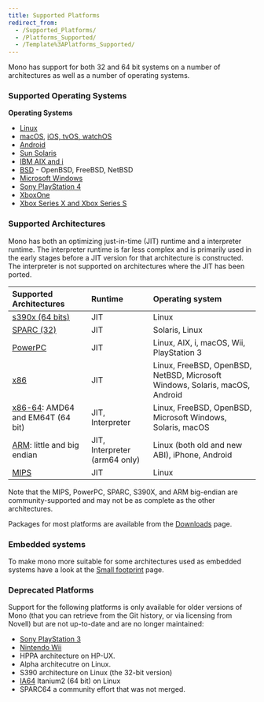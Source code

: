 ```yaml
---
title: Supported Platforms
redirect_from:
  - /Supported_Platforms/
  - /Platforms_Supported/
  - /Template%3APlatforms_Supported/
---
```


Mono has support for both 32 and 64 bit systems on a number of architectures as well as a number of operating systems.

### Supported Operating Systems

**Operating Systems**

-   [Linux](/docs/about-mono/supported-platforms/linux/)
-   [macOS](/docs/about-mono/supported-platforms/macos/), [iOS, tvOS, watchOS](/docs/about-mono/supported-platforms/apple/)
-   [Android](/docs/about-mono/supported-platforms/android/)
-   [Sun Solaris](/docs/about-mono/supported-platforms/solaris/)
-   [IBM AIX and i](/docs/about-mono/supported-platforms/aix/)
-   [BSD](/docs/about-mono/supported-platforms/bsd/) - OpenBSD, FreeBSD, NetBSD
-   [Microsoft Windows](/docs/getting-started/install/windows/)
-   [Sony PlayStation 4](/docs/about-mono/supported-platforms/playstation4/)
-   [XboxOne](/docs/about-mono/supported-platforms/xbox-one/)
-   [Xbox Series X and Xbox Series S](/docs/about-mono/supported-platforms/xbox-series-x-s/)

### Supported Architectures

Mono has both an optimizing just-in-time (JIT) runtime and a interpreter runtime. The interpreter runtime is far less complex and is primarily used in the early stages before a JIT version for that architecture is constructed. The interpreter is not supported on architectures where the JIT has been ported.

|Supported Architectures|Runtime|Operating system|
|:----------------------|:------|:---------------|
|[s390x (64 bits)](/docs/about-mono/supported-platforms/s390/)|JIT|Linux|
|[SPARC (32)](/docs/about-mono/supported-platforms/sparc/)|JIT|Solaris, Linux|
|[PowerPC](/docs/about-mono/supported-platforms/powerpc/)|JIT|Linux, AIX, i, macOS, Wii, PlayStation 3|
|[x86](/docs/about-mono/supported-platforms/x86/)|JIT|Linux, FreeBSD, OpenBSD, NetBSD, Microsoft Windows, Solaris, macOS, Android|
|[x86-64](/docs/about-mono/supported-platforms/amd64/): AMD64 and EM64T (64 bit)|JIT, Interpreter|Linux, FreeBSD, OpenBSD, Microsoft Windows, Solaris, macOS|
|[ARM](/docs/about-mono/supported-platforms/arm/): little and big endian|JIT, Interpreter (arm64 only)|Linux (both old and new ABI), iPhone, Android|
|[MIPS](/docs/about-mono/supported-platforms/mips/)|JIT|Linux|

Note that the MIPS, PowerPC, SPARC, S390X, and ARM big-endian are community-supported and may not be as complete as the other architectures.

Packages for most platforms are available from the [Downloads](/download/stable/) page.

### Embedded systems

To make mono more suitable for some architectures used as embedded systems have a look at the [Small footprint](/docs/compiling-mono/small-footprint/) page.

### Deprecated Platforms

Support for the following platforms is only available for older versions of Mono (that you can retrieve from the Git history, or via licensing from Novell) but are not up-to-date and are no longer maintained:

- [Sony PlayStation 3](/docs/about-mono/supported-platforms/playstation3/)
- [Nintendo Wii](/docs/about-mono/supported-platforms/wii/)
- HPPA architecture on HP-UX.
- Alpha architecutre on Linux.
- S390 architecture on Linux (the 32-bit version)
- [IA64](/docs/about-mono/supported-platforms/ia64/) Itanium2 (64 bit) on Linux
- SPARC64 a community effort that was not merged.
